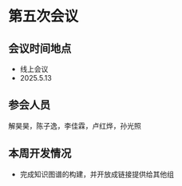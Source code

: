 # 第五次会议

## 会议时间地点

- 线上会议
- 2025.5.13  

## 参会人员

解昊昊，陈子逸，李佳霖，卢红烨，孙光照

## 本周开发情况
- 完成知识图谱的构建，并开放成链接提供给其他组






